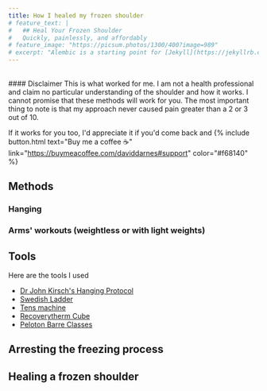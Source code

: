 ```yaml
---
title: How I healed my frozen shoulder
# feature_text: |
#   ## Heal Your Frozen Shoulder
#   Quickly, painlessly, and affordably
# feature_image: "https://picsum.photos/1300/400?image=989"
# excerpt: "Alembic is a starting point for [Jekyll](https://jekyllrb.com/) projects. Rather than starting from scratch, this boilerplate is designed to get the ball rolling immediately. Install it, configure it, tweak it, push it."
---
```



<br>
#### Disclaimer
This is what worked for me. I am not a health professional and claim no particular understanding of the shoulder and how it works. I cannot promise that these methods will work for you. The most important thing to note is that my approach never caused pain greater than a 2 or 3 out of 10.

If it works for you too, I'd appreciate it if you'd come back and {% include button.html text="Buy me a coffee ☕️" link="https://buymeacoffee.com/daviddarnes#support" color="#f68140" %} 

## Methods

### Hanging

### Arms' workouts (weightless or with light weights)

## Tools

Here are the tools I used

- [Dr John Kirsch's Hanging Protocol](https://bawejakunal.github.io/)
- [Swedish Ladder](https://bawejakunal.github.io/)
- [Tens machine](https://bawejakunal.github.io/)
- [Recoverytherm Cube](https://case2111.github.io/)
- [Peloton Barre Classes](https://www.karateca.org/)

## Arresting the freezing process

## Healing a frozen shoulder

